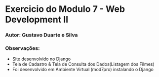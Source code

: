 # Exercicio do Modulo 7 - Web Development II

### Autor: Gustavo Duarte e Silva

### Observações:
 - Site desenvolvido no Django
 - Tela de Cadastro & Tela de Consulta dos Dados(Listagem dos Filmes)
 - Foi desenvolvido em Ambiente Virtual (mod7pro) instalando o Django
